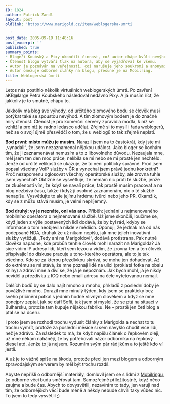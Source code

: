 ```yaml
---
ID: 1824
author: Patrick Zandl
layout: post
oldlink: 'https://www.marigold.cz/item/weblogerska-umrti

  '
post_date: 2005-09-19 11:48:16
post_excerpt: ''
published: true
summary_points:
- Blogeři Koubský a Pixy ukončili činnost, což autor chápe kvůli nevýhodám čtenosti.
- Čtenost blogu vytváří tlak na autora, aby se vyjadřoval ke všemu.
- Autor je poznáván na veřejnosti, což narušuje jeho soukromí a anonymitu.
- Autor omezuje odborné články na blogu, přesune je na Mobilring.
title: Weblogerská úmrtí
---
```


<p>Letos nás postihlo několik virtuálních weblogerských úmrtí. Po zavření aKB@large Petra Koubského následoval nedávno Pixy. A já musím říct, že jakkoliv je to smutné, chápu to. </p>

<p>Jakkoliv má blog své výhody, od určitého zlomového bodu se člověk musí potýkat také se spoustou nevýhod. A tím zlomovým bodem je do značné míry čtenost. Čtenost je pro komerční servery zpravidla modla, k níž se vzhlíží a pro niž je radno ledasco udělat.  Zřejmě si to myslí i řada weblogerů, než se o svojí újmě přesvědčí o tom, že u weblogů to tak zřejmě neplatí. </p>

<p><strong>Bod první: místo můžu je musím.</strong> Narazil jsem na to častokrát, kdy jste mi „vynadali“, že jsem nezaznamenal nějakou událost. Jako bloger se kochám tím, že ji zaznamenávat nemusím a to z libovolného důvodu. Nezaujala mne, měl jsem ten den moc práce, nelíbila se mi nebo se mi prostě jen nechtělo. Jenže od určité velikosti se ukazuje, že to není politicky správné. Proč jsem popsal všechny VoIP služby v ČR a vynechal jsem právě jednu konkrétní? Proč nezapomenu oglosovat všechny operátorské služby, ale zrovna tuhle jsem vynechal? Obtížně se vysvětluje, že nemám nic proti té službě, jenže ze zkušenosti vím, že když se navalí práce, tak prostě musím pracovat a na blog nezbývá času, takže i když ji osobně zaznamenám, nic o té službě nenapíšu. Vysvětlujte to ale jejímu hrdému tvůrci nebo jeho PR. Okamžik, kdy se z můžu stává musím, je velmi nepříjemný. </p>

<p><strong>Bod druhý: vy je neznáte, oni vás ano.</strong> Příběh: jednání u nejmenovaného mobilního operátora o nejmenované službě. Už jsme skončili, loučíme se, když jeden z výše postavených lidí dodává, že by byl rád, kdyby se informace o tom neobjevila nikde v médiích. Oponuji, že jednak má od nás podepsané NDA, druhak že už nikam nepíšu, jak mne jejich inovativní služby vytěžují. „Tedy ani na Marigoldovi“, dodává protistrana.  Pak nutně člověka napadne, kde probůh tenhle člověk mohl narazit na Marigolda? Já sice vidím IP adresy lidí, kteří sem lezou a vidím, že zrovna ten a ten člověk přispívající do diskuse pracuje u toho-kterého operátora, ale to je tak všechno. Kdo se za kterou přezdívkou skrývá, se mohu jen dohadovat. Až do extrému se mi stává, že mne poznají lidé na ulici (proklatá fotka na obalu knihy) a zdraví mne a diví se, že já je nepoznám. Jak bych mohl, já je nikdy neviděl a přezdívku z ICQ nebo email adresu na čele vytetovanou nemají.</p>

<p>Dalších bodů by se dalo najít mnoho a mnoho, příkladů z poslední doby je povážlivě mnoho. Dorazil mne minulý týden, kdy jsem se prakticky bez svého přičinění potkal s jedním hodně vlivným člověkem a když se mne ponejprv zeptal, jak se daří Sofii, tak jsem si myslel, že se ptá na situaci v Bulharsku, protože tam kupuje nějakou fabriku. Ne – prostě jen četl blog a ptal se na dceru. </p>

<p>I proto jsem se rozhodl trochu vydusit články z Marigolda a nechat to tu trochu vymřít, protože za poslední měsíce si sem navyklo chodit více lidí, než je zdrávo. Za následek to má, že když napíšu článek o řepkovém oleji, už mne někam nahánějí, že by potřebovali názor odborníka na řepkový diesel atd. Jenže to já nejsem. Rozumím svým pár rádijkům a to ještě kdo ví jestli.</p>

<p>A už je to vážně spíše na škodu, protože přeci jen mezi blogem a odborným zpravodajským serverem by měl být trochu rozdíl. </p>

<p>Abyste nepřišli o odbornější materiály, domluvil jsem se s lidmi z <a href="http://www.mobilring.cz">Mobilringu</a>, že odborné věci budu směřovat tam. Samozřejmě příležitostně, když něco zaujme a bude čas. Abych to dovysvětlil, nezavírám to tady, jen varuji nad tím, že odbornějších věcí bude méně a někdy nebude chvíli taky vůbec nic. To jsem to tedy vysvětlil ;)
</p>